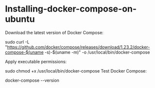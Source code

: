 # Installing-docker-compose-on-ubuntu

Download the latest version of Docker Compose:

sudo curl -L "https://github.com/docker/compose/releases/download/1.23.2/docker-compose-$(uname -s)-$(uname -m)" -o /usr/local/bin/docker-compose


Apply executable permissions:

sudo chmod +x /usr/local/bin/docker-compose
Test Docker Compose:

docker-compose --version
